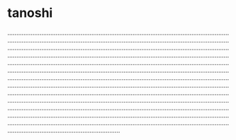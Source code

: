 # tanoshi
...........................................................................................................................................................................................................................................................................................................................................................................................................................................................................................................................................................................................................................................................................................................................................................................................................................................................................................................................................................................................................................................................................................................................................................................................................................................................................................................................................................................................................................................................................................................................................................................................................................................................................................................................................